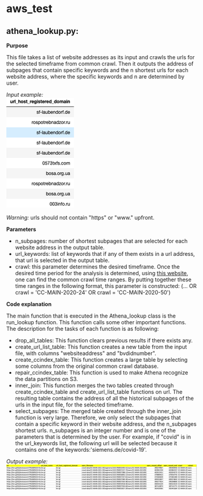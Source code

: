 # aws_test


## **athena_lookup.py**: 
**Purpose**

This file takes a list of website addresses as its input and crawls the urls for the selected timeframe from common crawl. Then it outputs the address of subpages that contain specific keywords and the n shortest urls for each website address, where the specific keywords and n are determined by user.   

*Input example:* \
![alt ](input1.png)

*Warning:* urls should not contain "https" or "www." upfront.

**Parameters** </font> 
* n_subpages: number of shortest subpages that are selected for each website address in the output table. 
* url_keywords: list of keywords that if any of them exists in a url address, that url is selected in the output table. 
* crawl: this parameter determines the desired timeframe. Once the desired time period for the analysis is determined, using [this website](https://skeptric.com/common-crawl-time-ranges/), one can find the common crawl time ranges. By putting together these time ranges in the following format, this parameter is constructed: (... OR crawl = 'CC-MAIN-2020-24' OR crawl = 'CC-MAIN-2020-50')
 

**Code explanation**

The main function that is executed in the Athena_lookup class is the run_lookup function. This function calls some other important functions. The description for the tasks of each function is as following: 
* drop_all_tables: This function clears previous results if there exists any. 
* create_url_list_table: This function creates a new table from the input file, with columns "websiteaddress" and "bvdidnumber".
* create_ccindex_table: This function creates a large table by selecting some columns from the original common crawl database.
* repair_ccindex_table: This function is used to make Athena recognize the data partitions on S3. 
* inner_join: This function merges the two tables created through create_ccindex_table and create_url_list_table functions on url. The resulting table contains the address of all the historical subpages of the urls in the input file, for the selected timeframe.   
* select_subpages: The merged table created through the inner_join function is very large. Therefore, we only select the subpages that contain a specific keyword in their website address, and the n_subpages shortest urls. n_subpages is an integer number and is one of the parameters that is determined by the user. For example, if "covid" is in the url_keywords list, the following url will be selected because it contains one of the keywords:'siemens.de/covid-19'. 

*Output example:*\
![alt ](output1.png)






